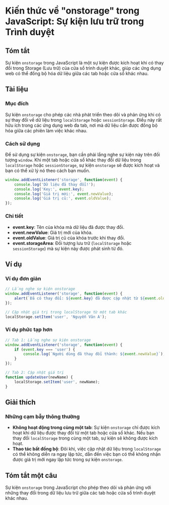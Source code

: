 <!--
Meta Description: # Kiến thức về "onstorage" trong JavaScript: Sự kiện lưu trữ trong Trình duyệt ## Tóm tắt Sự kiện `onstorage` trong JavaScript là một sự kiện được kíc...
Meta Keywords: event, trong, kiện, thay, đổi
-->

# Kiến thức về "onstorage" trong JavaScript: Sự kiện lưu trữ trong Trình duyệt

## Tóm tắt
Sự kiện `onstorage` trong JavaScript là một sự kiện được kích hoạt khi có thay đổi trong Storage (Lưu trữ) của cửa sổ trình duyệt khác, giúp các ứng dụng web có thể đồng bộ hóa dữ liệu giữa các tab hoặc cửa sổ khác nhau.

## Tài liệu
### Mục đích
Sự kiện `onstorage` cho phép các nhà phát triển theo dõi và phản ứng khi có sự thay đổi về dữ liệu trong `localStorage` hoặc `sessionStorage`. Điều này rất hữu ích trong các ứng dụng web đa tab, nơi mà dữ liệu cần được đồng bộ hóa giữa các phiên làm việc khác nhau.

### Cách sử dụng
Để sử dụng sự kiện `onstorage`, bạn cần phải lắng nghe sự kiện này trên đối tượng `window`. Khi một tab hoặc cửa sổ khác thay đổi dữ liệu trong `localStorage` hoặc `sessionStorage`, sự kiện `onstorage` sẽ được kích hoạt và bạn có thể xử lý nó theo cách bạn muốn.

```javascript
window.addEventListener('storage', function(event) {
    console.log('Dữ liệu đã thay đổi!');
    console.log('Key:', event.key);
    console.log('Giá trị mới:', event.newValue);
    console.log('Giá trị cũ:', event.oldValue);
});
```

### Chi tiết
- **event.key**: Tên của khóa mà dữ liệu đã được thay đổi.
- **event.newValue**: Giá trị mới của khóa.
- **event.oldValue**: Giá trị cũ của khóa trước khi thay đổi.
- **event.storageArea**: Đối tượng lưu trữ (`localStorage` hoặc `sessionStorage`) mà sự kiện này được phát sinh từ đó.

## Ví dụ
### Ví dụ đơn giản
```javascript
// Lắng nghe sự kiện onstorage
window.addEventListener('storage', function(event) {
    alert(`Đã có thay đổi: ${event.key} đã được cập nhật từ ${event.oldValue} thành ${event.newValue}`);
});

// Cập nhật giá trị trong localStorage từ một tab khác
localStorage.setItem('user', 'Nguyễn Văn A');
```

### Ví dụ phức tạp hơn
```javascript
// Tab 1: Lắng nghe sự kiện onstorage
window.addEventListener('storage', function(event) {
    if (event.key === 'user') {
        console.log(`Người dùng đã thay đổi thành: ${event.newValue}`);
    }
});

// Tab 2: Cập nhật giá trị
function updateUser(newName) {
    localStorage.setItem('user', newName);
}
```

## Giải thích
### Những cạm bẫy thông thường
- **Không hoạt động trong cùng một tab**: Sự kiện `onstorage` chỉ được kích hoạt khi dữ liệu được thay đổi từ một tab hoặc cửa sổ khác. Nếu bạn thay đổi `localStorage` trong cùng một tab, sự kiện sẽ không được kích hoạt.
- **Thao tác bất đồng bộ**: Đôi khi, việc cập nhật dữ liệu trong `localStorage` có thể không diễn ra ngay lập tức, dẫn đến việc bạn có thể không nhận được giá trị mới ngay lập tức trong sự kiện `onstorage`.

## Tóm tắt một câu
Sự kiện `onstorage` trong JavaScript cho phép theo dõi và phản ứng với những thay đổi trong dữ liệu lưu trữ giữa các tab hoặc cửa sổ trình duyệt khác nhau.